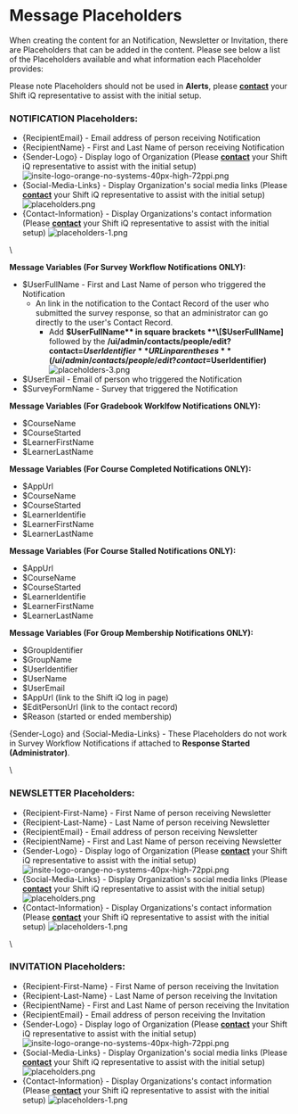 # Message Placeholders

When creating the content for an Notification, Newsletter or Invitation, there are Placeholders that can be added in the content. Please see below a list of the Placeholders available and what information each Placeholder provides:

Please note Placeholders should not be used in **Alerts**, please [**contact**](mailto:support@shiftiq.com) your Shift iQ representative to assist with the initial setup.

### NOTIFICATION Placeholders:

* {RecipientEmail} - Email address of person receiving Notification
* {RecipientName} - First and Last Name of person receiving Notification
* {Sender-Logo} - Display logo of Organization (Please [**contact**](mailto:support@shiftiq.com) your Shift iQ representative to assist with the initial setup) ![insite-logo-orange-no-systems-40px-high-72ppi.png](https://e02.insite.com/files/sites/global/message-placeholders/insite-logo-orange-no-systems-40px-high-72ppi.png)
* {Social-Media-Links} - Display Organization's social media links (Please [**contact**](mailto:support@shiftiq.com) your Shift iQ representative to assist with the initial setup) ![placeholders.png](https://e02.insite.com/files/sites/global/message-placeholders/placeholders.png)
* {Contact-Information} - Display Organizations's contact information (Please [**contact**](mailto:support@shiftiq.com) your Shift iQ representative to assist with the initial setup) ![placeholders-1.png](https://e02.insite.com/files/sites/global/message-placeholders/placeholders-1.png)

\


**Message Variables (For Survey Workflow Notifications ONLY):**

* $UserFullName - First and Last Name of person who triggered the Notification
  * An link in the notification to the Contact Record of the user who submitted the survey response, so that an administrator can go directly to the user's Contact Record.
    * Add **$UserFullName** in square brackets **\[$UserFullName]** followed by the **/ui/admin/contacts/people/edit?contact=$UserIdentifier** URL in parentheses **(/ui/admin/contacts/people/edit?contact=$UserIdentifier)**\
      ![placeholders-3.png](https://e02.insite.com/files/sites/global/message-placeholders/placeholders-3.png)
* $UserEmail - Email of person who triggered the Notification
* $SurveyFormName - Survey that triggered the Notification

**Message Variables (For Gradebook Worklfow Notifications ONLY):**

* $CourseName
* $CourseStarted
* $LearnerFirstName
* $LearnerLastName

**Message Variables (For Course Completed Notifications ONLY):**

* $AppUrl
* $CourseName
* $CourseStarted
* $LearnerIdentifie
* $LearnerFirstName
* $LearnerLastName

**Message Variables (For Course Stalled Notifications ONLY):**

* $AppUrl
* $CourseName
* $CourseStarted
* $LearnerIdentifie
* $LearnerFirstName
* $LearnerLastName

**Message Variables (For Group Membership Notifications ONLY):**

* $GroupIdentifier
* $GroupName
* $UserIdentifier
* $UserName
* $UserEmail
* $AppUrl (link to the Shift iQ log in page)
* $EditPersonUrl (link to the contact record)
* $Reason (started or ended membership)

{Sender-Logo} and {Social-Media-Links} - These Placeholders do not work in Survey Workflow Notifications if attached to **Response Started (Administrator)**.

\


### NEWSLETTER Placeholders:

* {Recipient-First-Name} - First Name of person receiving Newsletter
* {Recipient-Last-Name} - Last Name of person receiving Newsletter
* {RecipientEmail} - Email address of person receiving Newsletter
* {RecipientName} - First and Last Name of person receiving Newsletter
* {Sender-Logo} - Display logo of Organization (Please [**contact**](mailto:support@shiftiq.com) your Shift iQ representative to assist with the initial setup) ![insite-logo-orange-no-systems-40px-high-72ppi.png](https://e02.insite.com/files/sites/global/message-placeholders/insite-logo-orange-no-systems-40px-high-72ppi.png)
* {Social-Media-Links} - Display Organization's social media links (Please [**contact**](mailto:support@shiftiq.com) your Shift iQ representative to assist with the initial setup) ![placeholders.png](https://e02.insite.com/files/sites/global/message-placeholders/placeholders.png)
* {Contact-Information} - Display Organizations's contact information (Please [**contact**](mailto:support@shiftiq.com) your Shift iQ representative to assist with the initial setup) ![placeholders-1.png](https://e02.insite.com/files/sites/global/message-placeholders/placeholders-1.png)

\


### INVITATION Placeholders:

* {Recipient-First-Name} - First Name of person receiving the Invitation
* {Recipient-Last-Name} - Last Name of person receiving the Invitation
* {RecipientName} - First and Last Name of person receiving the Invitation
* {RecipientEmail} - Email address of person receiving the Invitation
* {Sender-Logo} - Display logo of Organization (Please [**contact**](mailto:support@shiftiq.com) your Shift iQ representative to assist with the initial setup) ![insite-logo-orange-no-systems-40px-high-72ppi.png](https://e02.insite.com/files/sites/global/message-placeholders/insite-logo-orange-no-systems-40px-high-72ppi.png)
* {Social-Media-Links} - Display Organization's social media links (Please [**contact**](mailto:support@shiftiq.com) your Shift iQ representative to assist with the initial setup) ![placeholders.png](https://e02.insite.com/files/sites/global/message-placeholders/placeholders.png)
* {Contact-Information} - Display Organizations's contact information (Please [**contact**](mailto:support@shiftiq.com) your Shift iQ representative to assist with the initial setup) ![placeholders-1.png](https://e02.insite.com/files/sites/global/message-placeholders/placeholders-1.png)
